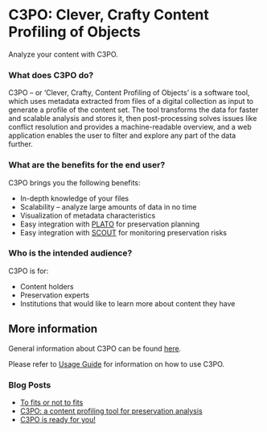 # C3PO: Clever, Crafty Content Profiling of Objects

Analyze your content with C3PO.

### What does C3PO do?

C3PO – or ‘Clever, Crafty, Content Profiling of Objects’ is a software tool, which uses metadata extracted from files of a digital collection as input to generate a profile of the content set. The tool transforms the data for faster and scalable analysis and stores it, then post-processing solves issues like conflict resolution and provides a machine-readable overview, and a web application enables the user to filter and explore any part of the data further.

### What are the benefits for the end user?

C3PO brings you the following benefits:

* In-depth knowledge of your files
* Scalability – analyze large amounts of data in no time
* Visualization of metadata characteristics
* Easy integration with [PLATO](http://ifs.tuwien.ac.at/dp/plato/) for preservation planning
* Easy integration with [SCOUT](http://openplanets.github.io/scout/) for monitoring preservation risks

### Who is the intended audience?

C3PO is for:

* Content holders
* Preservation experts
* Institutions that would like to learn more about content they have

## More information

General information about C3PO can be found [here](http://ifs.tuwien.ac.at/imp/c3po).

Please refer to [Usage Guide](https://github.com/peshkira/c3po/wiki/Usage-Guide) for information on how to use C3PO.

### Blog Posts

* [To fits or not to fits](http://www.openplanetsfoundation.org/blogs/2012-07-27-fits-or-not-fits)
* [C3PO: a content profiling tool for preservation analysis](http://www.openplanetsfoundation.org/blogs/2012-11-19-c3po-content-profiling-tool-preservation-analysis)
* [C3PO is ready for you!](http://www.openplanetsfoundation.org/blogs/2013-05-20-c3po-ready-you)
